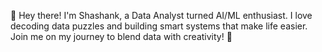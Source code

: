 👋 Hey there! I'm Shashank, a Data Analyst turned AI/ML enthusiast. I love decoding data puzzles and building smart systems that make life easier. Join me on my journey to blend data with creativity! 🚀

